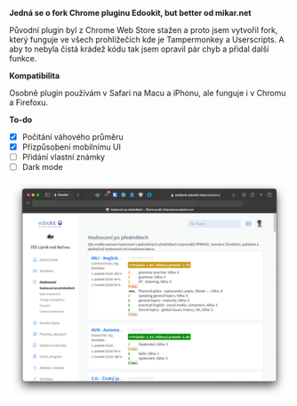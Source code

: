 **Jedná se o fork Chrome pluginu Edookit, but better od mikar.net**

Původní plugin byl z Chrome Web Store stažen a proto jsem vytvořil fork, který funguje ve všech prohlížečích kde je Tampermonkey a Userscripts. A aby to nebyla čistá krádež kódu tak jsem opravil pár chyb a přidal další funkce.

**Kompatibilita**

Osobně plugin používám v Safari na Macu a iPhonu, ale funguje i v Chromu a Firefoxu.

**To-do**

 - [x] Počítání váhového průměru
 - [x] Přizpůsobení mobilnímu UI
 - [ ] Přidání vlastní známky
 - [ ] Dark mode

<img src="imagePrew.PNG" width="700">

